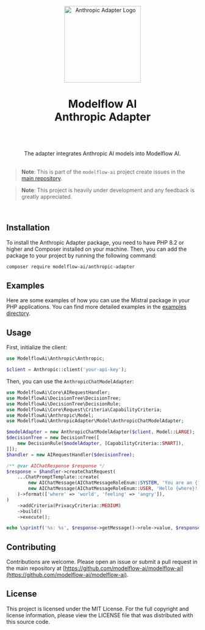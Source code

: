 <br/>
<div align="center">
 <img alt="Anthropic Adapter Logo" src="https://avatars.githubusercontent.com/u/152068817?s=768&amp;v=4" width="200" height="200">
</div>

<h1 align="center">
Modelflow AI<br/>
Anthropic Adapter<br/>
<br/>
</h1>

<br/>

<div align="center">
The adapter integrates Anthropic AI models into Modelflow  AI.
</div>

<br/>

> **Note**:
> This is part of the `modelflow-ai` project create issues in the [main repository](https://github.com/modelflow-ai/.github).

> **Note**:
> This project is heavily under development and any feedback is greatly appreciated.

<br/>

## Installation

To install the Anthropic Adapter package, you need to have PHP 8.2 or higher and Composer installed on your machine.
Then, you can add the package to your project by running the following command:

```bash
composer require modelflow-ai/anthropic-adapter
```

## Examples

Here are some examples of how you can use the Mistral package in your PHP applications. You can find more detailed
examples in the [examples directory](examples).

## Usage

First, initialize the client:

```php
use ModelflowAi\Anthropic\Anthropic;

$client = Anthropic::client('your-api-key');
```

Then, you can use the `AnthropicChatModelAdapter`:

```php
use ModelflowAi\Core\AIRequestHandler;
use ModelflowAi\DecisionTree\DecisionTree;
use ModelflowAi\DecisionTree\DecisionRule;
use ModelflowAi\Core\Request\Criteria\CapabilityCriteria;
use ModelflowAi\Anthropic\Model;
use ModelflowAi\AnthropicAdapter\Model\AnthropicChatModelAdapter;

$modelAdapter = new AnthropicChatModelAdapter($client, Model::LARGE);
$decisionTree = new DecisionTree([
    new DecisionRule($modelAdapter, [CapabilityCriteria::SMART]),
]]);
$handler = new AIRequestHandler($decisionTree);

/** @var AIChatResponse $response */
$response = $handler->createChatRequest(
    ...ChatPromptTemplate::create(
        new AIChatMessage(AIChatMessageRoleEnum::SYSTEM, 'You are an {feeling} bot'),
        new AIChatMessage(AIChatMessageRoleEnum::USER, 'Hello {where}!'),
    )->format(['where' => 'world', 'feeling' => 'angry']),
)
    ->addCriteria(PrivacyCriteria::MEDIUM)
    ->build()
    ->execute();

echo \sprintf('%s: %s', $response->getMessage()->role->value, $response->getMessage()->content);
```

## Contributing

Contributions are welcome. Please open an issue or submit a pull request in the main repository
at [https://github.com/modelflow-ai/modelflow-ai](https://github.com/modelflow-ai/modelflow-ai).

## License

This project is licensed under the MIT License. For the full copyright and license information, please view the LICENSE
file that was distributed with this source code.
